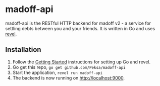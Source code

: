 madoff-api
==========

madoff-api is the RESTful HTTP backend for madoff v2 - a service for settling debts between you and your friends. It is written in Go and uses [revel](http://robfig.github.io/revel/).

Installation
---------------

1. Follow the [Getting Started](http://robfig.github.io/revel/tutorial/gettingstarted.html) instructions for setting up Go and revel.
2. Go get this repo, `go get github.com/Peksa/madoff-api`
3. Start the application, `revel run madoff-api`
4. The backend is now running on [http://localhost:9000](http://localhost:9000).